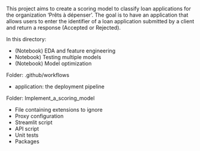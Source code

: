 This project aims to create a scoring model to classify loan applications for the organization ‘Prêts à dépenser’. The goal is to have an application that allows users to enter the identifier of a loan application submitted by a client and return a response (Accepted or Rejected).

In this directory:

- (Notebook) EDA and feature engineering
- Notebook) Testing multiple models
- (Notebook) Model optimization

Folder: .github/workflows

- application: the deployment pipeline

Folder: Implement_a_scoring_model

- File containing extensions to ignore
- Proxy configuration
- Streamlit script
- API script
- Unit tests
- Packages
